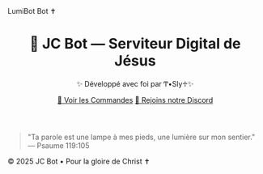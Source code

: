 <!DOCTYPE html>
<html lang="fr">
<head>
  <meta charset="UTF-8" />
  <meta name="viewport" content="width=device-width, initial-scale=1.0"/>
  LumiBot Bot ✝️
  <link rel="stylesheet" href="style.css" />
</head>
<body>
  <header>
    <h1>🤖 JC Bot — Serviteur Digital de Jésus</h1>
    <p>✨ Développé avec foi par Ͳ•Sly♱✨</p>
    <a href="commands.html" class="btn">📜 Voir les Commandes</a>
    <a href="https://discord.gg/WtYRztrTpP" class="btn">📌 Rejoins notre Discord</a>
  </header>

  <main>
    <section class="verse">
      <blockquote>
        "Ta parole est une lampe à mes pieds, une lumière sur mon sentier."  
        <span>— Psaume 119:105</span>
      </blockquote>
    </section>
  </main>

  <footer>
    <p>© 2025 JC Bot • Pour la gloire de Christ ✝️</p>
  </footer>
</body>
</html>
